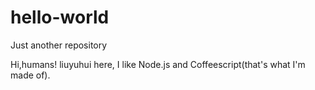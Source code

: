 # hello-world
Just another repository

Hi,humans!
liuyuhui here, I like Node.js and Coffeescript(that's what I'm made of).
